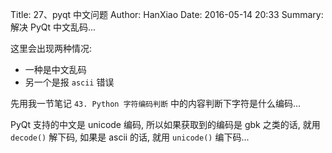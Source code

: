 Title: 27、pyqt 中文问题
Author: HanXiao
Date: 2016-05-14 20:33
Summary: 解决 PyQt 中文乱码...

这里会出现两种情况:

- 一种是中文乱码
- 另一个是报 `ascii` 错误

先用我一节笔记 `43. Python 字符编码判断` 中的内容判断下字符是什么编码...

PyQt 支持的中文是 unicode 编码, 所以如果获取到的编码是 gbk 之类的话, 就用 `decode()` 解下码, 如果是 ascii 的话, 就用 `unicode()` 编下码...
